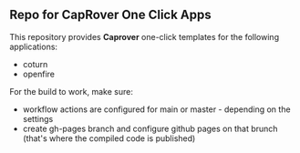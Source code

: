 ## Repo for CapRover One Click Apps

This repository provides **Caprover** one-click templates for the following applications:
* coturn
* openfire

For the build to work, make sure:
* workflow actions are configured for main or master - depending on the settings
* create gh-pages branch and configure github pages on that brunch (that's where the compiled code is published)
